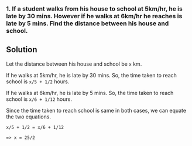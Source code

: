 ### 1. If a student walks from his house to school at 5km/hr, he is late by 30 mins. However if he walks at 6km/hr he reaches is late by 5 mins. Find the distance between his house and school.

## Solution

Let the distance between his house and school be `x` km.

If he walks at 5km/hr, he is late by 30 mins. So, the time taken to reach school is `x/5 + 1/2` hours.

If he walks at 6km/hr, he is late by 5 mins. So, the time taken to reach school is `x/6 + 1/12` hours.

Since the time taken to reach school is same in both cases, we can equate the two equations.

`x/5 + 1/2 = x/6 + 1/12`

`=> x = 25/2`
